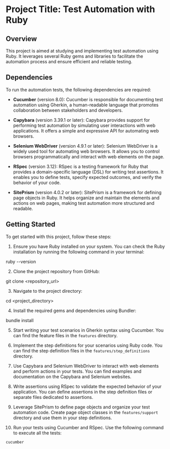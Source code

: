# Project Title: Test Automation with Ruby

## Overview
This project is aimed at studying and implementing test automation using Ruby. It leverages several Ruby gems and libraries to facilitate the automation process and ensure efficient and reliable testing.

## Dependencies
To run the automation tests, the following dependencies are required:

- **Cucumber** (version 8.0): Cucumber is responsible for documenting test automation using Gherkin, a human-readable language that promotes collaboration between stakeholders and developers.

- **Capybara** (version 3.39.1 or later): Capybara provides support for performing test automation by simulating user interactions with web applications. It offers a simple and expressive API for automating web browsers.

- **Selenium WebDriver** (version 4.9.1 or later): Selenium WebDriver is a widely used tool for automating web browsers. It allows you to control browsers programmatically and interact with web elements on the page.

- **RSpec** (version 3.12): RSpec is a testing framework for Ruby that provides a domain-specific language (DSL) for writing test assertions. It enables you to define tests, specify expected outcomes, and verify the behavior of your code.

- **SitePrism** (version 4.0.2 or later): SitePrism is a framework for defining page objects in Ruby. It helps organize and maintain the elements and actions on web pages, making test automation more structured and readable.

## Getting Started
To get started with this project, follow these steps:

1. Ensure you have Ruby installed on your system. You can check the Ruby installation by running the following command in your terminal:

ruby --version


2. Clone the project repository from GitHub:

git clone <repository_url>

3. Navigate to the project directory:

cd <project_directory>

4. Install the required gems and dependencies using Bundler:

bundle install


5. Start writing your test scenarios in Gherkin syntax using Cucumber. You can find the feature files in the `features` directory.

6. Implement the step definitions for your scenarios using Ruby code. You can find the step definition files in the `features/step_definitions` directory.

7. Use Capybara and Selenium WebDriver to interact with web elements and perform actions in your tests. You can find examples and documentation on the Capybara and Selenium websites.

8. Write assertions using RSpec to validate the expected behavior of your application. You can define assertions in the step definition files or separate files dedicated to assertions.

9. Leverage SitePrism to define page objects and organize your test automation code. Create page object classes in the `features/support` directory and use them in your step definitions.

10. Run your tests using Cucumber and RSpec. Use the following command to execute all the tests:
 ```
 cucumber
 ```


